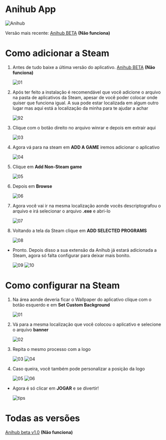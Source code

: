 # Anihub App

![Anihub](https://user-images.githubusercontent.com/76141331/147258711-6ea29bac-6e29-4082-8a94-53acfb57005e.png)

Versão mais recente: [Anihub BETA](https://www.mediafire.com/file/d1ms5ah5zsjyrys/Anihub.rar/file) **(Não funciona)**

# Como adicionar a Steam

1. Antes de tudo baixe a última versão do aplicativo. [Anihub BETA](https://www.mediafire.com/file/d1ms5ah5zsjyrys/Anihub.rar/file) **(Não funciona)**

   ![01](https://user-images.githubusercontent.com/76141331/148699681-43d54874-fc53-4c2d-9fab-7932344ce4f3.png)

2. Após ter feito a instalação é recomendável que você adicione o arquivo na pasta de aplicativos da Steam, apesar de você poder colocar onde quiser que funciona igual. A sua pode estar localizada em algum outro lugar mas aqui está a localização da minha para te ajudar a achar

   ![92](https://user-images.githubusercontent.com/76141331/148699735-d6c873f6-ad7b-4753-aa28-b447275182a7.png)

3. Clique com o botão direito no arquivo winrar e depois em extrair aqui

   ![03](https://user-images.githubusercontent.com/76141331/148699871-c3981b16-6844-4b58-9adf-12c4b8623d8b.png)

4. Agora vá para na steam em **ADD A GAME** iremos adicionar o aplicativo

   ![04](https://user-images.githubusercontent.com/76141331/148700031-80e01d9c-e13c-4f66-904e-6d88b8a4559c.png)

5. Clique em **Add Non-Steam game**

   ![05](https://user-images.githubusercontent.com/76141331/148700052-b1a30734-84b9-4cb4-a5f7-9241dbcdb7cc.png)

6. Depois em **Browse**

   ![06](https://user-images.githubusercontent.com/76141331/148700111-061c4fb0-980b-4604-81be-8c5f37020fe8.png)

7. Agora você vai ir na mesma localização aonde vocês descriptografou o arquivo e irá selecionar o arquivo **.exe** e abri-lo

   ![07](https://user-images.githubusercontent.com/76141331/148700269-db54ee05-13b3-41e0-bdf4-0ee547a43b6d.png)

8. Voltando a tela da Steam clique em **ADD SELECTED PROGRAMS**

   ![08](https://user-images.githubusercontent.com/76141331/148700544-814b1c7d-2078-408a-8cc1-ab825eacd188.png)

- Pronto. Depois disso a sua extensão da Anihub já estará adicionada a Steam, agora só falta configurar para deixar mais bonito.

   ![09](https://user-images.githubusercontent.com/76141331/148700625-3bf3e452-22a6-48dc-b44c-ea56d0dac455.png)
   ![10](https://user-images.githubusercontent.com/76141331/148700628-3223baa8-7030-4393-9b84-5b0a685876dc.png)

# Como configurar na Steam

1. Na área aonde deveria ficar o Wallpaper do aplicativo clique com o botão esquerdo e em **Set Custom Background**

   ![01](https://user-images.githubusercontent.com/76141331/148700711-f9279f8a-04b9-47e8-b72a-3313f1c3f420.png)

2. Vá para a mesma localização que você colocou o aplicativo e selecione o arquivo **banner**

   ![02](https://user-images.githubusercontent.com/76141331/148700803-72d57e7e-a41f-49bf-b162-bfb1e4ef056e.png)

3. Repita o mesmo processo com a logo

   ![03](https://user-images.githubusercontent.com/76141331/148700872-4ef9553f-56ba-45f0-b636-031b6c978aaf.png)
   ![04](https://user-images.githubusercontent.com/76141331/148700884-4cc3652d-161a-4874-9036-d94cd669fdf3.png)

4. Caso queira, você também pode personalizar a posição da logo

   ![05](https://user-images.githubusercontent.com/76141331/148701078-446b1184-c37f-4ab0-bf5a-3b5afb1cdda9.png)
   ![06](https://user-images.githubusercontent.com/76141331/148701080-b4281833-363a-49f8-a936-e3b4ce95291a.png)

- Agora é só clicar em **JOGAR** e se divertir!

   ![tips](https://user-images.githubusercontent.com/76141331/148701193-fb5ae5eb-9b16-48fe-a243-8a4eb29892c4.png)

# Todas as versões

[Anihub beta v1.0](https://www.mediafire.com/file/d1ms5ah5zsjyrys/Anihub.rar/file) **(Não funciona)**
